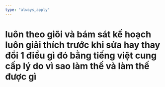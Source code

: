 ```yaml
---
type: "always_apply"
---
```


<h1>luôn theo giõi và bám sát kế hoạch
luôn giải thích trước khi sửa hay thay đổi 1 điều gì đó bằng tiếng việt
cung cấp lý do vì sao làm thế và làm thế được gì
